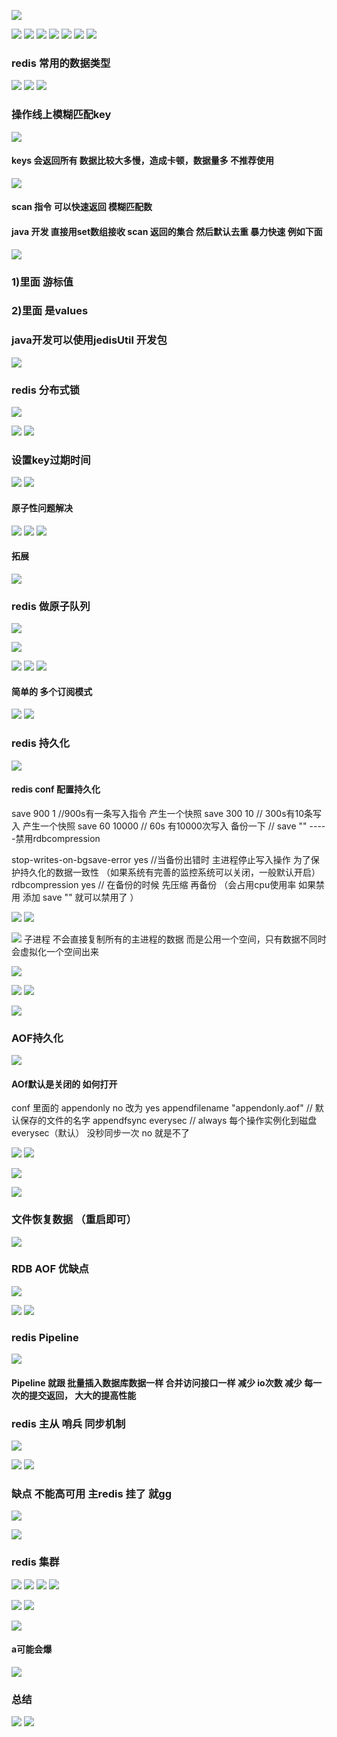 
![](https://user-gold-cdn.xitu.io/2019/7/4/16bbd27ef29ecc8c?w=1008&h=643&f=png&s=186667)

![](https://user-gold-cdn.xitu.io/2019/7/4/16bbd2948a809ca0?w=1226&h=598&f=png&s=178702)
![](https://user-gold-cdn.xitu.io/2019/7/4/16bbd2997f687246?w=1196&h=579&f=png&s=153048)
![](https://user-gold-cdn.xitu.io/2019/7/4/16bbd2dda58c1998?w=1348&h=601&f=png&s=268271)
![](https://user-gold-cdn.xitu.io/2019/7/4/16bbd2e3f3243d82?w=1142&h=372&f=png&s=218692)
![](https://user-gold-cdn.xitu.io/2019/7/4/16bbd2ef40f02d1a?w=1015&h=618&f=png&s=219743)
![](https://user-gold-cdn.xitu.io/2019/7/4/16bbd2f43eb24e3f?w=1018&h=556&f=png&s=162712)
![](https://user-gold-cdn.xitu.io/2019/7/4/16bbd39d99ef9764?w=1292&h=538&f=png&s=176077)

### redis 常用的数据类型
![](https://user-gold-cdn.xitu.io/2019/7/4/16bbd561a59cba80?w=1404&h=795&f=png&s=338369)
![](https://user-gold-cdn.xitu.io/2019/7/4/16bbd5c3079af09f?w=1306&h=539&f=png&s=310507)
![](https://user-gold-cdn.xitu.io/2019/7/4/16bbd5c8dbc2f5aa?w=971&h=521&f=png&s=198305)

### 操作线上模糊匹配key
![](https://user-gold-cdn.xitu.io/2019/7/4/16bbd639f9bad3a7?w=1200&h=220&f=png&s=138079)
#### keys 会返回所有 数据比较大多慢，造成卡顿，数据量多 不推荐使用
![](https://user-gold-cdn.xitu.io/2019/7/4/16bbd60b0fdfffab?w=1442&h=641&f=png&s=403951)
#### scan 指令 可以快速返回 模糊匹配数
####  java 开发 直接用set数组接收 scan 返回的集合 然后默认去重  暴力快速  例如下面
![](https://user-gold-cdn.xitu.io/2019/7/4/16bbd6681bdbbe73?w=757&h=659&f=png&s=256322)
### 1)里面 游标值  
### 2)里面 是values

### java开发可以使用jedisUtil 开发包
![](https://user-gold-cdn.xitu.io/2019/7/4/16bbd63058917dd7?w=787&h=561&f=png&s=282477)



### redis 分布式锁

![](https://user-gold-cdn.xitu.io/2019/7/4/16bbd6854b3e7d9a)

![](https://user-gold-cdn.xitu.io/2019/7/4/16bbd698ce3c6b9f)
![](https://user-gold-cdn.xitu.io/2019/7/4/16bbd69ab09aaa65)

### 设置key过期时间
![](https://user-gold-cdn.xitu.io/2019/7/4/16bbd6c98f7efdbd?w=1437&h=632&f=png&s=286454)
![](https://user-gold-cdn.xitu.io/2019/7/4/16bbd6bb96d23c6b?w=645&h=572&f=png&s=193087)


#### 原子性问题解决

![](https://user-gold-cdn.xitu.io/2019/7/4/16bbd6d9b9dd8d91?w=1312&h=638&f=png&s=262481)
![](https://user-gold-cdn.xitu.io/2019/7/4/16bbd6e7d6a33bef?w=1281&h=301&f=png&s=151546)
![](https://user-gold-cdn.xitu.io/2019/7/4/16bbd6ecf806be49?w=764&h=284&f=png&s=121177)

#### 拓展 

![](https://user-gold-cdn.xitu.io/2019/7/4/16bbd6f6026ba1b2?w=1435&h=366&f=png&s=223656)



### redis 做原子队列

![](https://user-gold-cdn.xitu.io/2019/7/4/16bbd6fd4ad5f040?w=1256&h=254&f=png&s=129409)



![](https://user-gold-cdn.xitu.io/2019/7/4/16bbd7236baaae5e?w=1338&h=533&f=png&s=194115)

![](https://user-gold-cdn.xitu.io/2019/7/4/16bbd75ccd1953fe?w=1041&h=626&f=png&s=314662)
![](https://user-gold-cdn.xitu.io/2019/7/4/16bbd726a0974d06?w=1169&h=440&f=png&s=121274)
![](https://user-gold-cdn.xitu.io/2019/7/4/16bbd7282c2e779c?w=995&h=571&f=png&s=224502)
#### 简单的 多个订阅模式 

![](https://user-gold-cdn.xitu.io/2019/7/4/16bbd7881443968b?w=1246&h=854&f=png&s=546821)
![](https://user-gold-cdn.xitu.io/2019/7/4/16bbd742d5932268?w=1043&h=339&f=png&s=107888)


### redis 持久化 

![](https://user-gold-cdn.xitu.io/2019/7/4/16bbd79682d5206c?w=1267&h=231&f=png&s=114390)
#### redis conf 配置持久化 
save 900 1  //900s有一条写入指令 产生一个快照
save 300 10 // 300s有10条写入 产生一个快照
save 60 10000 // 60s 有10000次写入  备份一下 
// save ""  -----禁用rdbcompression 

stop-writes-on-bgsave-error yes //当备份出错时 主进程停止写入操作 为了保护持久化的数据一致性 （如果系统有完善的监控系统可以关闭，一般默认开启）
rdbcompression yes // 在备份的时候 先压缩 再备份  （会占用cpu使用率  如果禁用  添加 save "" 就可以禁用了 ）


![](https://user-gold-cdn.xitu.io/2019/7/4/16bbd83a68b1e241?w=955&h=349&f=png&s=163581)
![](https://user-gold-cdn.xitu.io/2019/7/4/16bbd8383139937d?w=424&h=533&f=png&s=139162)


![](https://user-gold-cdn.xitu.io/2019/7/4/16bbd8449fbc2367?w=915&h=451&f=png&s=136940)
子进程 不会直接复制所有的主进程的数据 而是公用一个空间，只有数据不同时 会虚拟化一个空间出来 

![](https://user-gold-cdn.xitu.io/2019/7/4/16bbd866b2494d8e?w=963&h=427&f=png&s=369132)

![](https://user-gold-cdn.xitu.io/2019/7/4/16bbd85620211f7e?w=942&h=569&f=png&s=137024)
![](https://user-gold-cdn.xitu.io/2019/7/4/16bbd87b2081d078?w=455&h=293&f=png&s=55953)

![](https://user-gold-cdn.xitu.io/2019/7/4/16bbd88ed7198455?w=1139&h=496&f=png&s=123780)


### AOF持久化 

![](https://user-gold-cdn.xitu.io/2019/7/4/16bbd89d4d3c4903?w=1035&h=376&f=png&s=132896)
#### AOf默认是关闭的 如何打开
conf 里面的 appendonly no 改为 yes 
appendfilename "appendonly.aof" // 默认保存的文件的名字
appendfsync everysec // always  每个操作实例化到磁盘  everysec（默认） 没秒同步一次  no 就是不了

![](https://user-gold-cdn.xitu.io/2019/7/4/16bbd8fd9cd66c6f?w=594&h=350&f=png&s=106084)
![](https://user-gold-cdn.xitu.io/2019/7/4/16bbd9054a75b0dd?w=724&h=657&f=png&s=275340)


![](https://user-gold-cdn.xitu.io/2019/7/4/16bbd91b3621b199?w=1157&h=589&f=png&s=243769)

![](https://user-gold-cdn.xitu.io/2019/7/4/16bbd93334b38450?w=1020&h=556&f=png&s=93599)

### 文件恢复数据 （重启即可）
    
![](https://user-gold-cdn.xitu.io/2019/7/4/16bbd93bee4a069a?w=876&h=637&f=png&s=136496)

### RDB AOF 优缺点

![](https://user-gold-cdn.xitu.io/2019/7/4/16bbd94b39ced4f6?w=1092&h=524&f=png&s=178714)


![](https://user-gold-cdn.xitu.io/2019/7/4/16bbd95abf122059?w=1031&h=636&f=png&s=182907)
![](https://user-gold-cdn.xitu.io/2019/7/4/16bbd97484c00a10?w=1036&h=397&f=png&s=74830)


### redis Pipeline
![](https://user-gold-cdn.xitu.io/2019/7/4/16bbd9919096872f?w=928&h=529&f=png&s=153064)
#### Pipeline 就跟 批量插入数据库数据一样  合并访问接口一样  减少 io次数  减少 每一次的提交返回，  大大的提高性能
### redis 主从 哨兵 同步机制

![](https://user-gold-cdn.xitu.io/2019/7/4/16bbd9d74f278241?w=1091&h=597&f=png&s=150766)

![](https://user-gold-cdn.xitu.io/2019/7/4/16bbd9e44ec49607?w=1111&h=564&f=png&s=195398)
![](https://user-gold-cdn.xitu.io/2019/7/4/16bbd9f03806e14a?w=1203&h=418&f=png&s=125907)

### 缺点 不能高可用 主redis 挂了 就gg

![](https://user-gold-cdn.xitu.io/2019/7/4/16bbda1303a53a33?w=1145&h=484&f=png&s=137705)


![](https://user-gold-cdn.xitu.io/2019/7/4/16bbda2a796674e2?w=1160&h=586&f=png&s=170377)

### redis 集群 

![](https://user-gold-cdn.xitu.io/2019/7/4/16bbda3e63a1621e?w=1128&h=433&f=png&s=136003)
![](https://user-gold-cdn.xitu.io/2019/7/4/16bbda50265f9592?w=1129&h=645&f=png&s=209906)
![](https://user-gold-cdn.xitu.io/2019/7/4/16bbda5223e3e1b2?w=883&h=557&f=png&s=163834)
![](https://user-gold-cdn.xitu.io/2019/7/4/16bbda5ec9ab76e3?w=871&h=559&f=png&s=213304)

![](https://user-gold-cdn.xitu.io/2019/7/4/16bbdb10ffca1472?w=903&h=553&f=png&s=207273)
![](https://user-gold-cdn.xitu.io/2019/7/4/16bbdb14296f9fa0?w=890&h=502&f=png&s=183207)

![](https://user-gold-cdn.xitu.io/2019/7/4/16bbda90f0dbe942?w=955&h=553&f=png&s=222828)
#### a可能会爆


![](https://user-gold-cdn.xitu.io/2019/7/4/16bbdab673275e83?w=950&h=555&f=png&s=204384)


### 总结

![](https://user-gold-cdn.xitu.io/2019/7/4/16bbdac9992ae4d3?w=1062&h=79&f=png&s=42944)
![](https://user-gold-cdn.xitu.io/2019/7/4/16bbdacf32c4f9d6?w=1097&h=133&f=png&s=45277)

